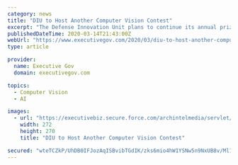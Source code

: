```yaml
---
category: news
title: "DIU to Host Another Computer Vision Contest"
excerpt: "The Defense Innovation Unit plans to continue its annual prize challenge for computer vision technologies designed to support disaster relief missions, National Defense Magazine reported Thursday. The xView2 Challenge aims to use artificial intelligence and machine learning for automated assessments of post-disaster damage. Last year's ..."
publishedDateTime: 2020-03-14T21:43:00Z
webUrl: "https://www.executivegov.com/2020/03/diu-to-host-another-computer-vision-contest/"
type: article

provider:
  name: Executive Gov
  domain: executivegov.com

topics:
  - Computer Vision
  - AI

images:
  - url: "https://executivebiz.secure.force.com/archintelmedia/servlet/servlet.FileDownload?file=00Pf300000xogwBEAQ"
    width: 272
    height: 270
    title: "DIU to Host Another Computer Vision Contest"

secured: "wteTCZkP/UhDB0IFJozAqISBvibTGdIK/zks6mio4hW1YSNw5n9NxUB8v/Ml1LX7PK5w+LhdB6H8c9b2YGWu4RwWvs49XL7T2t1cnTeJjJVDF3exSmxr+rc4Kus3EntqtTaWycCtgOeYzLmuI+kywotAz2v0cZi/nPazYVsf790kFRUi4UgKOoLEjqnl/kD8/ugfLhT+yNQANzNU2dMMGy/TBKU0kND/nxs4nH/gtEFT3lBrM6NqEbLA/5jv3CB/qe/EOWUsJaYp/W20Wn2980Mr3HoeUtq5sk2yM71EJbwuyvmGOaAazqpZ9zrbmIEn;eDThDL+ik/opEvDKhqsKFQ=="
---
```


